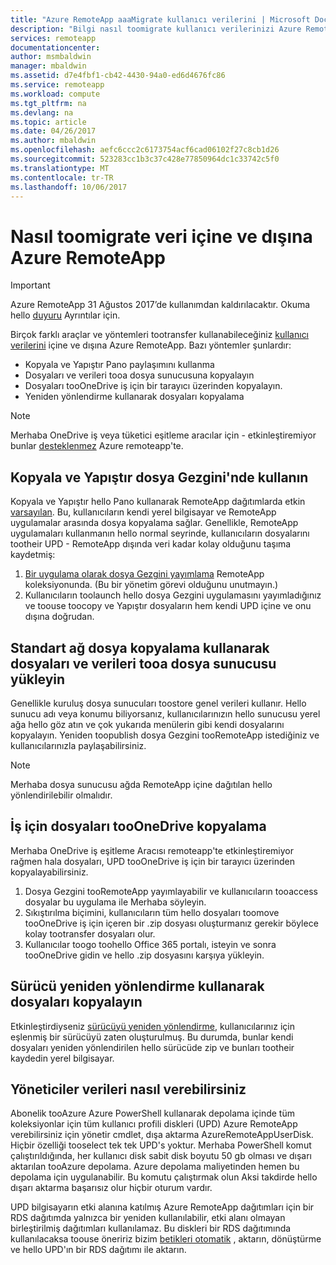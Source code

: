 ```yaml
---
title: "Azure RemoteApp aaaMigrate kullanıcı verilerini | Microsoft Docs"
description: "Bilgi nasıl toomigrate kullanıcı verilerinizi Azure RemoteApp ve."
services: remoteapp
documentationcenter: 
author: msmbaldwin
manager: mbaldwin
ms.assetid: d7e4fbf1-cb42-4430-94a0-ed6d4676fc86
ms.service: remoteapp
ms.workload: compute
ms.tgt_pltfrm: na
ms.devlang: na
ms.topic: article
ms.date: 04/26/2017
ms.author: mbaldwin
ms.openlocfilehash: aefc6ccc2c6173754acf6cad06102f27c8cb1d26
ms.sourcegitcommit: 523283cc1b3c37c428e77850964dc1c33742c5f0
ms.translationtype: MT
ms.contentlocale: tr-TR
ms.lasthandoff: 10/06/2017
---
```

# <a name="how-toomigrate-data-into-and-out-of-azure-remoteapp"></a>Nasıl toomigrate veri içine ve dışına Azure RemoteApp
> [!IMPORTANT]
> Azure RemoteApp 31 Ağustos 2017’de kullanımdan kaldırılacaktır. Okuma hello [duyuru](https://go.microsoft.com/fwlink/?linkid=821148) Ayrıntılar için.
> 
> 

Birçok farklı araçlar ve yöntemleri tootransfer kullanabileceğiniz [kullanıcı verilerini](remoteapp-upd.md) içine ve dışına Azure RemoteApp. Bazı yöntemler şunlardır:

* Kopyala ve Yapıştır Pano paylaşımını kullanma
* Dosyaları ve verileri tooa dosya sunucusuna kopyalayın
* Dosyaları tooOneDrive iş için bir tarayıcı üzerinden kopyalayın.
* Yeniden yönlendirme kullanarak dosyaları kopyalama

> [!NOTE]
> Merhaba OneDrive iş veya tüketici eşitleme aracılar için - etkinleştiremiyor bunlar [desteklenmez](remoteapp-onedrive.md) Azure remoteapp'te.
> 
> 

## <a name="use-copy-and-paste-in-file-explorer"></a>Kopyala ve Yapıştır dosya Gezgini'nde kullanın
Kopyala ve Yapıştır hello Pano kullanarak RemoteApp dağıtımlarda etkin [varsayılan](remoteapp-redirection.md). Bu, kullanıcıların kendi yerel bilgisayar ve RemoteApp uygulamalar arasında dosya kopyalama sağlar. Genellikle, RemoteApp uygulamaları kullanmanın hello normal seyrinde, kullanıcıların dosyalarını tootheir UPD - RemoteApp dışında veri kadar kolay olduğunu taşıma kaydetmiş:

1. [Bir uygulama olarak dosya Gezgini yayımlama](remoteapp-publish.md) RemoteApp koleksiyonunda. (Bu bir yönetim görevi olduğunu unutmayın.)
2. Kullanıcıların toolaunch hello dosya Gezgini uygulamasını yayımladığınız ve toouse toocopy ve Yapıştır dosyaların hem kendi UPD içine ve onu dışına doğrudan.

## <a name="upload-files-and-data-tooa-file-server-by-using-standard-network-file-copy"></a>Standart ağ dosya kopyalama kullanarak dosyaları ve verileri tooa dosya sunucusu yükleyin
Genellikle kuruluş dosya sunucuları toostore genel verileri kullanır. Hello sunucu adı veya konumu biliyorsanız, kullanıcılarınızın hello sunucusu yerel ağa hello göz atın ve çok yukarıda menülerin gibi kendi dosyalarını kopyalayın. Yeniden toopublish dosya Gezgini tooRemoteApp istediğiniz ve kullanıcılarınızla paylaşabilirsiniz.

> [!NOTE]
> Merhaba dosya sunucusu ağda RemoteApp içine dağıtılan hello yönlendirilebilir olmalıdır.
> 
> 

## <a name="copy-files-tooonedrive-for-business"></a>İş için dosyaları tooOneDrive kopyalama
Merhaba OneDrive iş eşitleme Aracısı remoteapp'te etkinleştiremiyor rağmen hala dosyaları, UPD tooOneDrive iş için bir tarayıcı üzerinden kopyalayabilirsiniz. 

1. Dosya Gezgini tooRemoteApp yayımlayabilir ve kullanıcıların tooaccess dosyalar bu uygulama ile Merhaba söyleyin. 
2. Sıkıştırılma biçimini, kullanıcıların tüm hello dosyaları toomove tooOneDrive iş için içeren bir .zip dosyası oluşturmanız gerekir böylece kolay tootransfer dosyaları olur.
3. Kullanıcılar toogo toohello Office 365 portalı, isteyin ve sonra tooOneDrive gidin ve hello .zip dosyasını karşıya yükleyin.

## <a name="copy-files-by-using-drive-redirection"></a>Sürücü yeniden yönlendirme kullanarak dosyaları kopyalayın
Etkinleştirdiyseniz [sürücüyü yeniden yönlendirme](remoteapp-redirection.md), kullanıcılarınız için eşlenmiş bir sürücüyü zaten oluşturulmuş. Bu durumda, bunlar kendi dosyaları yeniden yönlendirilen hello sürücüde zip ve bunları tootheir kaydedin yerel bilgisayar.

## <a name="how-administrators-can-export-data"></a>Yöneticiler verileri nasıl verebilirsiniz

Abonelik tooAzure Azure PowerShell kullanarak depolama içinde tüm koleksiyonlar için tüm kullanıcı profili diskleri (UPD) Azure RemoteApp verebilirsiniz için yönetir cmdlet, dışa aktarma AzureRemoteAppUserDisk.  Hiçbir özelliği tooselect tek tek UPD's yoktur.  Merhaba PowerShell komut çalıştırıldığında, her kullanıcı disk sabit disk boyutu 50 gb olması ve dışarı aktarılan tooAzure depolama.  Azure depolama maliyetinden hemen bu depolama için uygulanabilir.  Bu komutu çalıştırmak olun Aksi takdirde hello dışarı aktarma başarısız olur hiçbir oturum vardır.

UPD bilgisayarın etki alanına katılmış Azure RemoteApp dağıtımları için bir RDS dağıtımda yalnızca bir yeniden kullanılabilir, etki alanı olmayan birleştirilmiş dağıtımları kullanılamaz.  Bu diskleri bir RDS dağıtımında kullanılacaksa toouse öneririz bizim [betikleri otomatik](https://github.com/arcadiahlyy/aramigration) , aktarın, dönüştürme ve hello UPD'ın bir RDS dağıtımı ile aktarın.

